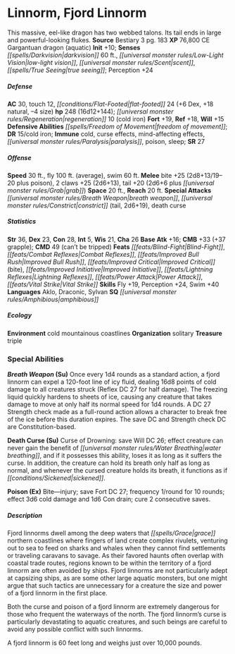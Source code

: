 ﻿---
cssclass: [monsters]
title1: Linnorm, Fjord Linnorm
desc_short: This massive, eel-like dragon has two webbed talons. Its tail ends in
  large and powerful-looking flukes.
title2: Fjord Linnorm
CR: 16
sources:
- name: Bestiary 3
  page: 183
  link: http://paizo.com/products/btpy8odu?Pathfinder-Roleplaying-Game-Bestiary-3
XP: 76800
alignment: CE
size: Gargantuan
type: dragon
subtypes:
- aquatic
initiative:
  bonus: 10
senses:
  darkvision: 60
  low-light vision: true
  scent: true
  true seeing: true
AC:
  AC: 30
  touch: 12
  flat_footed: 24
  components:
    dex: 6
    natural: 18
    size: -4
HP:
  HP: 248
  long: 16d12+144
  regeneration: 10
  regeneration_weakness: cold iron
saves:
  fort: 19
  ref: 18
  will: 15
defensive_abilities:
- freedom of movement
DR:
- amount: 15
  weakness: cold iron
immunities:
- cold
- curse effects
- mind-affecting effects
- paralysis
- poison
- sleep
SR: 27
speeds:
  base: 30
  fly: 100
  fly_maneuverability: average
  swim: 60
attacks:
  melee:
  - - text: bite +25 (2d8+13/19-20 plus poison)
      entries:
      - - damage: 2d8+13
          crit_range: 19-20
        - effect: poison
      attack: bite
      bonus:
      - 25
    - text: 2 claws +25 (2d6+13)
      entries:
      - - damage: 2d6+13
      count: 2
      attack: claws
      bonus:
      - 25
    - text: tail +20 (2d6+6 plus grab)
      entries:
      - - damage: 2d6+6
        - effect: grab
      attack: tail
      bonus:
      - 20
  special:
  - breath weapon
  - constrict (tail, 2d6+19)
  - death curse
space: 20
reach: 20
ability_scores:
  STR: 36
  DEX: 23
  CON: 28
  INT: 5
  WIS: 21
  CHA: 26
BAB: 16
CMB: 33
CMB_other: +37 grapple
CMD: 49
CMD_other: can't be tripped
feats:
- name: Blind-Fight
- name: Combat Reflexes
- name: Improved Bull Rush
- name: Improved Critical (bite)
- name: Improved Initiative
- name: Lightning Reflexes
- name: Power Attack
- name: Vital Strike
skills:
  Fly: 19
  Perception: 24
  Swim: 40
languages:
- Aklo
- Draconic
- Sylvan
special_qualities:
- amphibious
ecology:
  environment: cold mountainous coastlines
  organization: solitary
  treasure_type: triple
special_abilities:
  Breath Weapon (Su): Once every 1d4 rounds as a standard action, a fjord linnorm
    can expel a 120-foot line of icy fluid, dealing 16d8 points of cold damage to
    all creatures struck (Reflex DC 27 for half damage). The freezing liquid quickly
    hardens to sheets of ice, causing any creature that takes damage to move at only
    half its normal speed for 1d4 rounds. A DC 27 Strength check made as a full-round
    action allows a character to break free of the ice before this duration expires.
    The save DC and Strength check DC are Constitution-based.
  Death Curse (Su): 'Curse of Drowning: save Will DC 26; effect creature can never
    gain the benefit of water breathing, and if it possesses this ability, loses it
    as long as it suffers the curse. In addition, the creature can hold its breath
    only half as long as normal, and whenever the cursed creature holds its breath,
    it functions as if sickened.'
  Poison (Ex): Bite-injury; save Fort DC 27; frequency 1/round for 10 rounds; effect
    3d6 cold damage and 1d6 Con drain; cure 2 consecutive saves.
desc_long: |-
  Fjord linnorms dwell among the deep waters that grace northern coastlines where fingers of land create complex rivulets, venturing out to sea to feed on sharks and whales when they cannot find settlements or traveling caravans to savage. As their favored haunts often overlap with coastal trade routes, regions known to be within the territory of a fjord linnorm are often avoided by ships. Fjord linnorms are not particularly adept at capsizing ships, as are some other large aquatic monsters, but one might argue that such tactics are unnecessary for a creature the size and power of a fjord linnorm in the first place.

  Both the curse and poison of a fjord linnorm are extremely dangerous for those who frequent the waterways of the north. The fjord linnorm's curse is particularly devastating to aquatic creatures, and such beings are careful to avoid any possible conflict with such linnorms.

  A fjord linnorm is 60 feet long and weighs just over 10,000 pounds.

---

# Linnorm, Fjord Linnorm
This massive, eel-like dragon has two webbed talons. Its tail ends in large and powerful-looking flukes.
**Source** Bestiary 3 pg. 183
**XP** 76,800
CE Gargantuan dragon (aquatic)
**Init** +10; **Senses** _[[spells/Darkvision|darkvision]]_ 60 ft., _[[universal monster rules/Low-Light Vision|low-light vision]]_, _[[universal monster rules/Scent|scent]]_, _[[spells/True Seeing|true seeing]]_; Perception +24

##### Defense

**AC** 30, touch 12, _[[conditions/Flat-Footed|flat-footed]]_ 24 (+6 Dex, +18 natural, –4 size)
**hp** 248 (16d12+144); _[[universal monster rules/Regeneration|regeneration]]_ 10 (cold iron)
**Fort** +19, **Ref** +18, **Will** +15
**Defensive Abilities** _[[spells/Freedom of Movement|freedom of movement]]_; **DR** 15/cold iron; **Immune** cold, curse effects, mind-affecting effects, _[[universal monster rules/Paralysis|paralysis]]_, poison, sleep; **SR** 27

##### Offense
**Speed** 30 ft., fly 100 ft. (average), swim 60 ft.
**Melee** bite +25 (2d8+13/19–20 plus poison), 2 claws +25 (2d6+13), tail +20 (2d6+6 plus _[[universal monster rules/Grab|grab]]_)
**Space** 20 ft., **Reach** 20 ft.
**Special Attacks** _[[universal monster rules/Breath Weapon|breath weapon]]_, _[[universal monster rules/Constrict|constrict]]_ (tail, 2d6+19), death curse

##### Statistics
**Str** 36, **Dex** 23, **Con** 28, **Int** 5, **Wis** 21, **Cha** 26
**Base Atk** +16; **CMB** +33 (+37 grapple); **CMD** 49 (can’t be tripped)
**Feats** _[[feats/Blind-Fight|Blind-Fight]]_, _[[feats/Combat Reflexes|Combat Reflexes]]_, _[[feats/Improved Bull Rush|Improved Bull Rush]]_, _[[feats/Improved Critical|Improved Critical]]_ (bite), _[[feats/Improved Initiative|Improved Initiative]]_, _[[feats/Lightning Reflexes|Lightning Reflexes]]_, _[[feats/Power Attack|Power Attack]]_, _[[feats/Vital Strike|Vital Strike]]_
**Skills** Fly +19, Perception +24, Swim +40
**Languages** Aklo, Draconic, Sylvan
**SQ** _[[universal monster rules/Amphibious|amphibious]]_

##### Ecology

**Environment** cold mountainous coastlines
**Organization** solitary
**Treasure** triple

### Special Abilities

**_Breath Weapon_ (Su)** Once every 1d4 rounds as a standard action, a fjord linnorm can expel a 120-foot line of icy fluid, dealing 16d8 points of cold damage to all creatures struck (Reflex DC 27 for half damage). The freezing liquid quickly hardens to sheets of ice, causing any creature that takes damage to move at only half its normal speed for 1d4 rounds. A DC 27 Strength check made as a full-round action allows a character to break free of the ice before this duration expires. The save DC and Strength check DC are Constitution-based.

**Death Curse (Su)** Curse of Drowning: save Will DC 26; effect creature can never gain the benefit of _[[universal monster rules/Water Breathing|water breathing]]_, and if it possesses this ability, loses it as long as it suffers the curse. In addition, the creature can hold its breath only half as long as normal, and whenever the cursed creature holds its breath, it functions as if _[[conditions/Sickened|sickened]]_.

**Poison (Ex)** Bite—injury; save Fort DC 27; frequency 1/round for 10 rounds; effect 3d6 cold damage and 1d6 Con drain; cure 2 consecutive saves.

##### Description

Fjord linnorms dwell among the deep waters that _[[spells/Grace|grace]]_ northern coastlines where fingers of land create complex rivulets, venturing out to sea to feed on sharks and whales when they cannot find settlements or traveling caravans to savage. As their favored haunts often overlap with coastal trade routes, regions known to be within the territory of a fjord linnorm are often avoided by ships. Fjord linnorms are not particularly adept at capsizing ships, as are some other large aquatic monsters, but one might argue that such tactics are unnecessary for a creature the size and power of a fjord linnorm in the first place.

Both the curse and poison of a fjord linnorm are extremely dangerous for those who frequent the waterways of the north. The fjord linnorm’s curse is particularly devastating to aquatic creatures, and such beings are careful to avoid any possible conflict with such linnorms.

A fjord linnorm is 60 feet long and weighs just over 10,000 pounds.